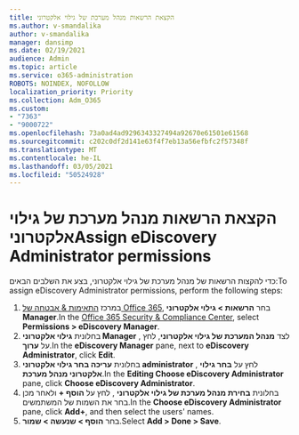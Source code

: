 ```yaml
---
title: הקצאת הרשאות מנהל מערכת של גילוי אלקטרוני
ms.author: v-smandalika
author: v-smandalika
manager: dansimp
ms.date: 02/19/2021
audience: Admin
ms.topic: article
ms.service: o365-administration
ROBOTS: NOINDEX, NOFOLLOW
localization_priority: Priority
ms.collection: Adm_O365
ms.custom:
- "7363"
- "9000722"
ms.openlocfilehash: 73a0ad4ad9296343327494a92670e61501e61568
ms.sourcegitcommit: c202c0df2d141e63f4f7eb13a56efbfc2f57348f
ms.translationtype: MT
ms.contentlocale: he-IL
ms.lasthandoff: 03/05/2021
ms.locfileid: "50524928"
---
```

# <a name="assign-ediscovery-administrator-permissions"></a><span data-ttu-id="b4607-102">הקצאת הרשאות מנהל מערכת של גילוי אלקטרוני</span><span class="sxs-lookup"><span data-stu-id="b4607-102">Assign eDiscovery Administrator permissions</span></span>

<span data-ttu-id="b4607-103">כדי להקצות הרשאות של מנהל מערכת של גילוי אלקטרוני, בצע את השלבים הבאים:</span><span class="sxs-lookup"><span data-stu-id="b4607-103">To assign eDiscovery Administrator permissions, perform the following steps:</span></span>

1. <span data-ttu-id="b4607-104">במרכז [התאימות & אבטחה של Office 365](https://sip.protection.office.com/), בחר **הרשאות > גילוי אלקטרוני Manager**.</span><span class="sxs-lookup"><span data-stu-id="b4607-104">In the [Office 365 Security & Compliance Center](https://sip.protection.office.com/), select **Permissions > eDiscovery Manager**.</span></span>
2. <span data-ttu-id="b4607-105">בחלונית **גילוי אלקטרוני Manager** , לצד **מנהל המערכת של גילוי אלקטרוני**, לחץ על **ערוך**.</span><span class="sxs-lookup"><span data-stu-id="b4607-105">In the **eDiscovery Manager** pane, next to **eDiscovery Administrator**, click **Edit**.</span></span>
3. <span data-ttu-id="b4607-106">בחלונית **עריכה בחר גילוי אלקטרוני administrator** , לחץ על **בחר גילוי אלקטרוני מנהל מערכת**.</span><span class="sxs-lookup"><span data-stu-id="b4607-106">In the **Editing Choose eDiscovery Administrator** pane, click **Choose eDiscovery Administrator**.</span></span>
4. <span data-ttu-id="b4607-107">בחלונית **בחירת מנהל מערכת של גילוי אלקטרוני** , לחץ על **הוסף +** ולאחר מכן בחר את השמות של המשתמשים.</span><span class="sxs-lookup"><span data-stu-id="b4607-107">In the **Choose eDiscovery Administrator** pane, click **Add+**, and then select the users' names.</span></span>
5. <span data-ttu-id="b4607-108">בחר **הוסף > שנעשה > שמור**.</span><span class="sxs-lookup"><span data-stu-id="b4607-108">Select **Add > Done > Save**.</span></span>